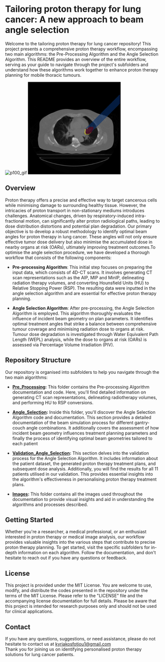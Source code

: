 # Tailoring proton therapy for lung cancer: A new approach to beam angle selection
Welcome to the tailoring proton therapy for lung cancer repository! This project presents a comprehensive proton therapy workflow, encompassing two main algorithms: the Pre-Processing Algorithm and the Angle Selection Algorithm. This README provides an overview of the entire workflow, serving as your guide to navigate through the project's subfolders and understand how these algorithms work together to enhance proton therapy planning for mobile thoracic tumours. 




<img src="https://github.com/FotiouK/Optimising_Beam_Angles_in_Proton_Therapy_of_Lung_Cancer/assets/108896534/f32736e3-822a-4566-ba69-ab9f1ca5d39c" alt="p100_gif" style="height: 300px;" /> <img src="https://github.com/FotiouK/Optimising_Beam_Angles_in_Proton_Therapy_of_Lung_Cancer/blob/main/Images/Angle_Selection/p104_Beam_Visualisation.png" alt="Image 2" style="height: 300px;" />


## Overview
Proton therapy offers a precise and effective way to target cancerous cells while minimising damage to surrounding healthy tissue. However, the intricacies of proton transport in non-stationary mediums introduces challenges. Anatomical changes, driven by respiratory-induced intra-fractional motion, can significantly alter proton radiological paths, leading to dose distribution distortions and potential plan degradation. Our primary objective is to develop a robust methodology to identify optimal beam angles for proton therapy in lung cancer. These angles will not only ensure effective tumor dose delivery but also minimise the accumulated dose in nearby organs at risk (OARs), ultimately improving treatment outcomes.To optimise the angle selection procedure, we have developed a thorough workflow that consists of the following components:

- **Pre-processing Algorithm**: This initial step focuses on preparing the input data, which consists of 4D-CT scans. It involves generating CT scan representations such as the AIP, MIP and MinIP, delineating radiation therapy volumes, and converting Hounsfield Units (HU) to Relative Stopping Power (RSP). The resulting data were inputted in the angle selection algorithm and are essential for effective proton therapy planning.

- **Angle Selection Algorithm**: After pre-processing, the Angle Selection Algorithm is employed. This algorithm thoroughly evaluates the influence of incident beam geometry on plan parameters. It identifies optimal treatment angles that strike a balance between comprehensive tumour coverage and minimising radiation dose to organs at risk. Tumour dose degradation is investigated through Water Equivalent Path Length (WEPL) analysis, while the dose to organs at risk (OARs) is assessed via Percentage Volume Irradiation (PIV).

## Repository Structure

Our repository is organised into subfolders to help you navigate through the two main algorithms:

- **[Pre_Processing](https://github.com/FotiouK/Optimising_Beam_Angles_in_Proton_Therapy_of_Lung_Cancer/tree/main/4DCT_Pre_Processing):** This folder contains the Pre-processing Algorithm documentation and code. Here, you'll find detailed information on generating CT scan representations, delineating radiotherapy volumes, and performing HU to RSP conversions.

- **[Angle_Selection](https://github.com/FotiouK/Optimising_Beam_Angles_in_Proton_Therapy_of_Lung_Cancer/tree/main/Angle_Selection):** Inside this folder, you'll discover the Angle Selection Algorithm code and documentation. This section provides a detailed documentation of the beam simulation process for different gantry-couch angle combinations. It additionally covers the assessment of how incident beam geometry influences treatment planning parameters and finally the process of identifying optimal beam geometries tailored to each patient

- **[Validation_Angle_Selection](https://github.com/FotiouK/Optimising_Beam_Angles_in_Proton_Therapy_of_Lung_Cancer/tree/main/Validation_Angle_Selection):** This section delves into the validation process for the Angle Selection Algorithm. It includes information about the patient dataset, the generated proton therapy treatment plans, and subsequent dose analysis. Additionally, you will find the results for all 11 patients utilised in our validation. This provides essential insights into the algorithm's effectiveness in personalising proton therapy treatment plans.

- **[Images](https://github.com/FotiouK/Optimising_Beam_Angles_in_Proton_Therapy_of_Lung_Cancer/tree/main/Images):** This folder contains all the images used throughout the documentation to provide visual insights and aid in understanding the algorithms and processes described.

## Getting Started

Whether you're a researcher, a medical professional, or an enthusiast interested in proton therapy or medical image analysis, our workflow provides valuable insights into the various steps that contribute to precise proton therapy planning. To get started, visit the specific subfolders for in-depth information on each algorithm. Follow the documentation, and don't hesitate to reach out if you have any questions or feedback.

## License 
This project is provided under the MIT License. You are welcome to use, modify, and distribute the codes presented in the repository under the terms of the MIT License. Please refer to the "LICENSE" file and the accompanying license documentation for full details.
Please be aware that this project is intended for research purposes only and should not be used for clinical applications. 

## Contact
If you have any questions, suggestions, or need assistance, please do not hesitate to contact us at [kyriakosfotiou1@gmail.com](mailto:kyriakosfotiou1@gmail.com)
<br>Thank you for joining us on identifying personalised proton therapy solutions for lung cancer patients.
